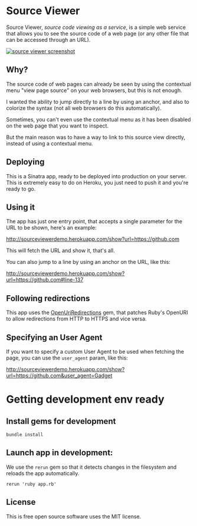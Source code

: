 # Source Viewer

Source Viewer, _source code viewing as a service_, is a simple web service that allows you to see the source code of a web page (or any other file that can be accessed through an URL).

[![source viewer screenshot](https://dl.dropboxusercontent.com/u/2268180/sourcecodeviewer.png)](http://sourceviewerdemo.herokuapp.com/show?url=http://github.com&user_agent=#line-146)

## Why?

The source code of web pages can already be seen by using the contextual menu "view page source" on your web browsers, but this is not enough.

I wanted the ability to jump directly to a line by using an anchor, and also to colorize the syntax (not all web browsers do this automatically).

Sometimes, you can't even use the contextual menu as it has been disabled on the web page that you want to inspect.

But the main reason was to have a way to link to this source view directly, instead of using a contextual menu.

## Deploying

This is a Sinatra app, ready to be deployed into production on your server. This is extremely easy to do on Heroku, you just need to push it and you're ready to go.

## Using it

The app has just one entry point, that accepts a single parameter for the URL to be shown, here's an example:

http://sourceviewerdemo.herokuapp.com/show?url=https://github.com

This will fetch the URL and show it, that's all.

You can also jump to a line by using an anchor on the URL, like this:

http://sourceviewerdemo.herokuapp.com/show?url=https://github.com#line-137

## Following redirections

This app uses the [OpenUriRedirections](https://github.com/jaimeiniesta/open_uri_redirections) gem, that patches Ruby's OpenURI to allow redirections from HTTP to HTTPS and vice versa.

## Specifying an User Agent

If you want to specify a custom User Agent to be used when fetching the page, you can use the `user_agent` param, like this:

http://sourceviewerdemo.herokuapp.com/show?url=https://github.com&user_agent=Gadget

# Getting development env ready

## Install gems for development

    bundle install

## Launch app in development:

We use the `rerun` gem so that it detects changes in the filesystem and reloads the app automatically.

    rerun 'ruby app.rb'

## License

This is free open source software uses the MIT license.
